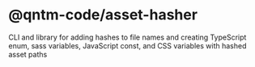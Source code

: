 # @qntm-code/asset-hasher

CLI and library for adding hashes to file names and creating TypeScript enum, sass variables, JavaScript const, and CSS variables with hashed asset paths
